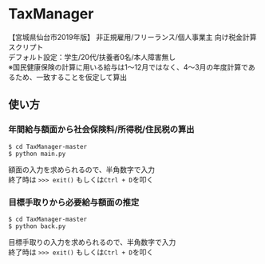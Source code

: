 # TaxManager
【宮城県仙台市2019年版】 非正規雇用/フリーランス/個人事業主 向け税金計算スクリプト  
デフォルト設定：学生/20代/扶養者0名/本人障害無し  
※国民健康保険の計算に用いる給与は1〜12月ではなく、4〜3月の年度計算であるため、一致することを仮定して算出

## 使い方
### 年間給与額面から社会保険料/所得税/住民税の算出
```
$ cd TaxManager-master
$ python main.py
```
額面の入力を求められるので、半角数字で入力  
終了時は
```>>> exit()```
もしくは`Ctrl + D`を叩く
### 目標手取りから必要給与額面の推定
```
$ cd TaxManager-master
$ python back.py
```
目標手取りの入力を求められるので、半角数字で入力  
終了時は
```>>> exit()```
もしくは`Ctrl + D`を叩く
